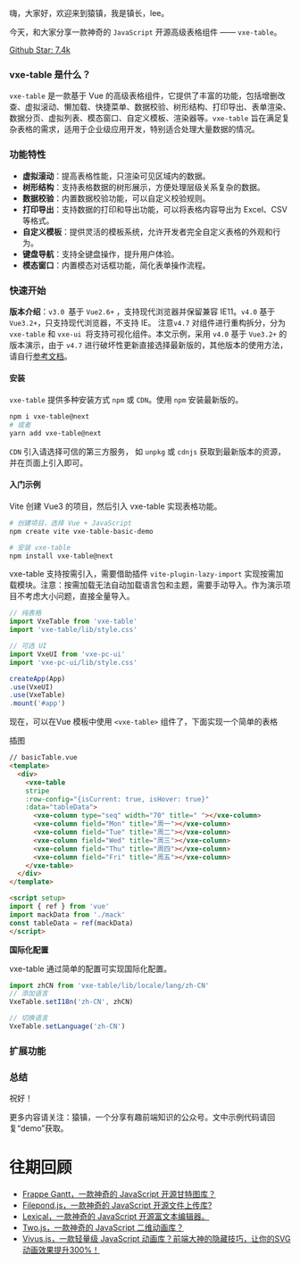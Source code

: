 嗨，大家好，欢迎来到猿镇，我是镇长，lee。

今天，和大家分享一款神奇的 `JavaScript`  开源高级表格组件 —— `vxe-table`。

[Github Star: 7.4k](https://github.com/x-extends/vxe-table)

### vxe-table 是什么？
`vxe-table` 是一款基于 Vue 的高级表格组件，它提供了丰富的功能，包括增删改查、虚拟滚动、懒加载、快捷菜单、数据校验、树形结构、打印导出、表单渲染、数据分页、虚拟列表、模态窗口、自定义模板、渲染器等。`vxe-table` 旨在满足复杂表格的需求，适用于企业级应用开发，特别适合处理大量数据的情况。

### 功能特性
- **虚拟滚动**：提高表格性能，只渲染可见区域内的数据。
- **树形结构**：支持表格数据的树形展示，方便处理层级关系复杂的数据。
- **数据校验**：内置数据校验功能，可以自定义校验规则。
- **打印导出**：支持数据的打印和导出功能，可以将表格内容导出为 Excel、CSV 等格式。
- **自定义模板**：提供灵活的模板系统，允许开发者完全自定义表格的外观和行为。
- **键盘导航**：支持全键盘操作，提升用户体验。
- **模态窗口**：内置模态对话框功能，简化表单操作流程。

### 快速开始

**版本介绍**：`v3.0 `基于 `Vue2.6+` ，支持现代浏览器并保留兼容 IE11。`v4.0` 基于 `Vue3.2+`，只支持现代浏览器，不支持 IE。 注意`v4.7` 对组件进行重构拆分，分为 `vxe-table` 和 `vxe-ui `将支持可视化组件。本文示例，采用 `v4.0` 基于 `Vue3.2+` 的版本演示，由于 `v4.7` 进行破坏性更新直接选择最新版的，其他版本的使用方法，请自行[参考文档](https://vxetable.cn/v3.8/#/table/start/install)。

#### 安装
`vxe-table` 提供多种安装方式 `npm` 或 `CDN`。使用 `npm` 安装最新版的。
```bash
npm i vxe-table@next 
# 或者
yarn add vxe-table@next   
```
`CDN`  引入请选择可信的第三方服务， 如 `unpkg` 或 `cdnjs` 获取到最新版本的资源，并在页面上引入即可。

#### 入门示例

Vite 创建 Vue3 的项目，然后引入 vxe-table 实现表格功能。

```bash
# 创建项目，选择 Vue + JavaScript
npm create vite vxe-table-basic-demo

# 安装 vxe-table
npm install vxe-table@next
```
vxe-table 支持按需引入，需要借助插件 `vite-plugin-lazy-import` 实现按需加载模块。注意：按需加载无法自动加载语言包和主题，需要手动导入。作为演示项目不考虑大小问题，直接全量导入。

```js
// 纯表格
import VxeTable from 'vxe-table'
import 'vxe-table/lib/style.css'

// 可选 UI
import VxeUI from 'vxe-pc-ui'
import 'vxe-pc-ui/lib/style.css' 

createApp(App)
.use(VxeUI)
.use(VxeTable)
.mount('#app')
```

现在，可以在Vue 模板中使用 `<vxe-table>` 组件了，下面实现一个简单的表格

插图

```html
// basicTable.vue
<template>
  <div>
    <vxe-table 
    stripe
    :row-config="{isCurrent: true, isHover: true}"
    :data="tableData">
      <vxe-column type="seq" width="70" title=" "></vxe-column>
      <vxe-column field="Mon" title="周一"></vxe-column>
      <vxe-column field="Tue" title="周二"></vxe-column>
      <vxe-column field="Wed" title="周三"></vxe-column>
      <vxe-column field="Thu" title="周四"></vxe-column>
      <vxe-column field="Fri" title="周五"></vxe-column>
    </vxe-table>
  </div>
</template>

<script setup>
import { ref } from 'vue'
import mackData from './mack'
const tableData = ref(mackData)
</script>
```
**国际化配置** 

vxe-table 通过简单的配置可实现国际化配置。

```js
import zhCN from 'vxe-table/lib/locale/lang/zh-CN'
// 添加语言
VxeTable.setI18n('zh-CN', zhCN)

// 切换语言
VxeTable.setLanguage('zh-CN')
```

### 扩展功能


### 总结



祝好！

更多内容请关注：猿镇，一个分享有趣前端知识的公众号。文中示例代码请回复“demo”获取。

# 往期回顾

- [Frappe Gantt，一款神奇的 JavaScript 开源甘特图库？](https://mp.weixin.qq.com/s/aRlWUu3XLuzRPQf0ZWg3_g)
- [Filepond.js，一款神奇的 JavaScript 开源文件上传库?](https://mp.weixin.qq.com/s/gCVa1QLUqfiIhCuJ2mR4kw)
- [Lexical，一款神奇的 JavaScript 开源富文本编辑器。](https://mp.weixin.qq.com/s/ymJewx_9kn38N-eshYGUgQ)
- [Two.js，一款神奇的 JavaScript 二维动画库？](https://mp.weixin.qq.com/s/JIkp0A2XDexkRPiYFwjmKQ)
- [Vivus.js，一款轻量级 JavaScript 动画库？前端大神的隐藏技巧，让你的SVG动画效果提升300%！](https://mp.weixin.qq.com/s/PxZDU3AAT5N1ao4HeWZOXw)
